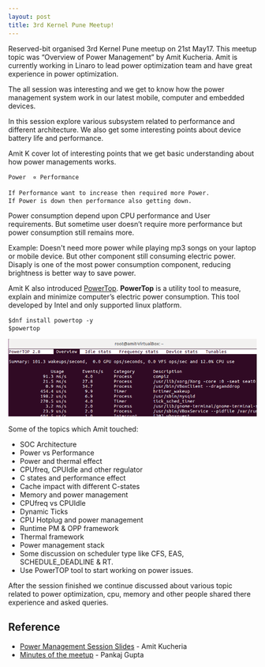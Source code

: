 ```yaml
---
layout: post
title: 3rd Kernel Pune Meetup!
---
```



Reserved-bit organised 3rd Kernel Pune meetup on 21st May17. This meetup topic was “Overview of Power Management” by Amit Kucheria. Amit is currently working in Linaro to lead power optimization team and have great experience in power optimization.
 
The all session was interesting and we get to know how the power management system work in our latest mobile, computer and embedded devices.
 
In this session explore various subsystem related to performance and different architecture. We also get some interesting points about device battery life and performance.
 
Amit K cover lot of interesting points that we get basic understanding about how power managements works.


```
Power  ∝ Performance

If Performance want to increase then required more Power. 
If Power is down then performance also getting down.
```


Power consumption depend upon CPU performance and User requirements. But sometime user doesn’t require more performance but power consumption still remains more.
 
Example: Doesn't need more power while playing mp3 songs on your laptop or mobile device. But other component still consuming electric power. 
Disaply is one of the most power consumption component, reducing brightness is better way to save power.


Amit K also introduced [PowerTop](https://01.org/powertop). **PowerTop** is a utility tool to measure, explain and minimize computer’s electric power consumption. This tool developed by Intel and only supported linux platform.

```
$dnf install powertop -y
$powertop
```
![powertop](/images/powertop.png "powertop")

Some of the topics which Amit touched:
 
* SOC Architecture
* Power vs Performance
* Power and thermal effect
* CPUfreq, CPUIdle and other regulator
* C states and performance effect
* Cache impact with different C-states
* Memory and power management
* CPUfreq vs CPUIdle
* Dynamic Ticks
* CPU Hotplug and power management
* Runtime PM & OPP framework
* Thermal framework
* Power management stack
* Some discussion on scheduler type like CFS, EAS, SCHEDULE_DEADLINE & RT.
* Use PowerTOP tool to start working on power issues.


After the session finished we continue discussed about various topic related to power optimization, cpu, memory and other people shared there experience and asked queries.


Reference
----------
* [Power Management Session Slides](https://reserved-bit.com/wp-content/uploads/2017/06/power-management-amit-kucheria.pdf) - Amit Kucheria
* [Minutes of the meetup](http://lists.reserved-bit.com/pipermail/kernel-meetup-reserved-bit.com/2017-May/000101.html) - Pankaj Gupta


